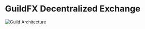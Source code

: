 # GuildFX Decentralized Exchange

![Guild Architecture](https://user-images.githubusercontent.com/97712061/150672550-cf88525b-b097-4c43-8191-4702f3557daf.png)
